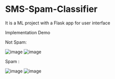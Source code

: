# SMS-Spam-Classifier

It is a ML  project with a Flask app for user interface

Implementation Demo

Not Spam:

![image](https://github.com/Nngm123/SMS-Spam-Classifier/assets/142177082/fcbcee8e-542c-433f-93b7-2a3f486b6ea3)
![image](https://github.com/Nngm123/SMS-Spam-Classifier/assets/142177082/e810886a-8218-477d-ab59-18f1a95a3991)

Spam :

![image](https://github.com/Nngm123/SMS-Spam-Classifier/assets/142177082/c9b232e2-1170-4b4b-a9f1-5891db56ba6d)
![image](https://github.com/Nngm123/SMS-Spam-Classifier/assets/142177082/5e86f67c-15f4-4a84-b0db-657545cedbbb)



